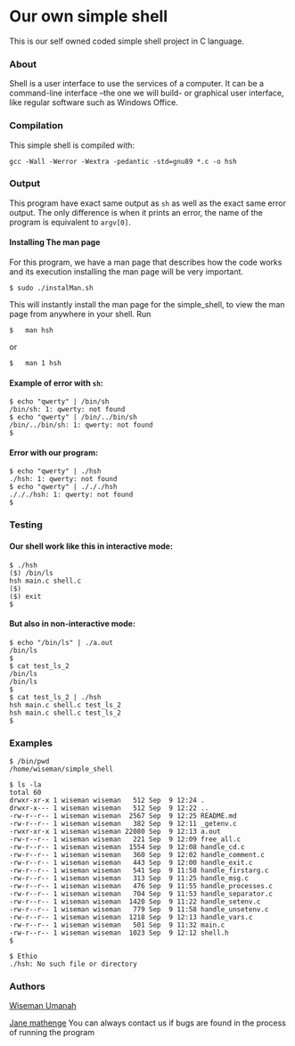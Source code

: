 # Our own simple shell

This is our self owned  coded simple shell project in C language.

### About

Shell is a user interface to use the services of a computer. It can be a command-line interface –the one we will build- or graphical user interface, like regular software such as Windows Office.

### Compilation
This simple shell is compiled with:
```
gcc -Wall -Werror -Wextra -pedantic -std=gnu89 *.c -o hsh
```

### Output
This program have exact same output as ```sh``` as well as the exact same error output. The only difference is when it prints an error, the name of the program is equivalent to ```argv[0]```.

#### Installing The man page
For this program, we have a man page that describes how the code works and its execution installing the man page will
be very important.
```
$ sudo ./instalMan.sh
```
This will instantly install the man page for the simple_shell, to view the man page from anywhere in your shell. Run
```
$   man hsh
```
or
```
$   man 1 hsh
```
#### Example of error with ```sh```:
```
$ echo "qwerty" | /bin/sh
/bin/sh: 1: qwerty: not found
$ echo "qwerty" | /bin/../bin/sh
/bin/../bin/sh: 1: qwerty: not found
$
```

#### Error with our program:

```
$ echo "qwerty" | ./hsh
./hsh: 1: qwerty: not found
$ echo "qwerty" | ./././hsh
./././hsh: 1: qwerty: not found
$
```
### Testing
#### Our shell work like this in interactive mode:
```
$ ./hsh
($) /bin/ls
hsh main.c shell.c
($)
($) exit
$
```

#### But also in non-interactive mode:
```
$ echo "/bin/ls" | ./a.out
/bin/ls
$
$ cat test_ls_2
/bin/ls
/bin/ls
$
$ cat test_ls_2 | ./hsh
hsh main.c shell.c test_ls_2
hsh main.c shell.c test_ls_2
$
```
### Examples
```
$ /bin/pwd
/home/wiseman/simple_shell
```

```
$ ls -la
total 60
drwxr-xr-x 1 wiseman wiseman   512 Sep  9 12:24 .
drwxr-x--- 1 wiseman wiseman   512 Sep  9 12:22 ..
-rw-r--r-- 1 wiseman wiseman  2567 Sep  9 12:25 README.md
-rw-r--r-- 1 wiseman wiseman   382 Sep  9 12:11 _getenv.c
-rwxr-xr-x 1 wiseman wiseman 22080 Sep  9 12:13 a.out
-rw-r--r-- 1 wiseman wiseman   221 Sep  9 12:09 free_all.c
-rw-r--r-- 1 wiseman wiseman  1554 Sep  9 12:08 handle_cd.c
-rw-r--r-- 1 wiseman wiseman   360 Sep  9 12:02 handle_comment.c
-rw-r--r-- 1 wiseman wiseman   443 Sep  9 12:00 handle_exit.c
-rw-r--r-- 1 wiseman wiseman   541 Sep  9 11:58 handle_firstarg.c
-rw-r--r-- 1 wiseman wiseman   313 Sep  9 11:25 handle_msg.c
-rw-r--r-- 1 wiseman wiseman   476 Sep  9 11:55 handle_processes.c
-rw-r--r-- 1 wiseman wiseman   704 Sep  9 11:53 handle_separator.c
-rw-r--r-- 1 wiseman wiseman  1420 Sep  9 11:22 handle_setenv.c
-rw-r--r-- 1 wiseman wiseman   779 Sep  9 11:58 handle_unsetenv.c
-rw-r--r-- 1 wiseman wiseman  1218 Sep  9 12:13 handle_vars.c
-rw-r--r-- 1 wiseman wiseman   501 Sep  9 11:32 main.c
-rw-r--r-- 1 wiseman wiseman  1023 Sep  9 12:12 shell.h
$ 
```

```
$ Ethio
./hsh: No such file or directory
```

### Authors
[Wiseman Umanah](https://github.com/wiseman-umanah)

[Jane mathenge](https://github.com/codingbot995)
You can always contact us if bugs are found in the process of running the program
